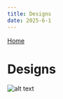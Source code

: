 ```yaml
---
title: Designs
date: 2025-6-1
---
```


[Home](https://victoriaferrisi.github.io/home)

# Designs 
![alt text](../content/Chernobylposter.png)
